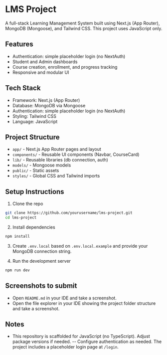 # LMS Project

A full-stack Learning Management System built using Next.js (App Router), MongoDB (Mongoose), and Tailwind CSS. This project uses JavaScript only.

## Features
- Authentication: simple placeholder login (no NextAuth)
- Student and Admin dashboards
- Course creation, enrollment, and progress tracking
- Responsive and modular UI

## Tech Stack
- Framework: Next.js (App Router)
- Database: MongoDB via Mongoose
- Authentication: simple placeholder login (no NextAuth)
- Styling: Tailwind CSS
- Language: JavaScript

## Project Structure
- `app/` - Next.js App Router pages and layout
- `components/` - Reusable UI components (Navbar, CourseCard)
- `lib/` - Reusable libraries (db connection, auth)
- `models/` - Mongoose models
- `public/` - Static assets
- `styles/` - Global CSS and Tailwind imports

## Setup Instructions
1. Clone the repo

```bash
git clone https://github.com/yourusername/lms-project.git
cd lms-project
```

2. Install dependencies

```bash
npm install
```

3. Create `.env.local` based on `.env.local.example` and provide your MongoDB connection string.

4. Run the development server

```bash
npm run dev
```

## Screenshots to submit
- Open `README.md` in your IDE and take a screenshot.
- Open the file explorer in your IDE showing the project folder structure and take a screenshot.

## Notes
- This repository is scaffolded for JavaScript (no TypeScript). Adjust package versions if needed.
-- Configure authentication as needed. The project includes a placeholder login page at `/login`.
